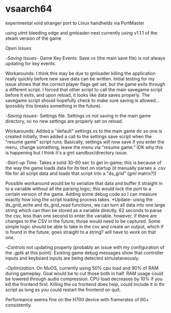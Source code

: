 # vsaarch64
experimental void stranger port to Linux handhelds via PortMaster

using utmt bleeding edge and gmloader-next
currently using v1.1.1 of the steam version of the game

*Open Issues*

-*Saving Issues*- Game Key Events. Save.vs (the main save file) is not always updating for key events.
     
Workarounds: I think this may be due to gmloader killing the application really quickly before new save data can be written. Initial testing for my issue shows that the correct player flags get set, but the game exits through a different script. I forced that other script to call the main savegame script before it exits, and upon reload, it looks like data saves properly. The savegame script should hopefully check to make sure saving is allowed... (possibly this breaks something in the future).

-*Saving Issues*- Settings file. Settings.vs not saving in the main game directory, so no new settings are properly set on reload.
     
Workarounds: Added a "default" settings.vs to the main game dir so one is created initially, then added a call to the settings save script when the "resume game" script runs. Basically, settings will now save if you enter the menu, change something, leave the menu via "resume game." IDK why this is happening but I think it's a gml sandbox/directory issue.

-*Start-up Time*. Takes a solid 30-60 sec to get in-game; this is because of the way the game loads data for its text on startup (it manually parses a .csv file for all script data and loads that script into a "ds_grid" (gml matrix?))
     
Possible workaround would be to serialize that data and buffer it straight in to a variable without all the parsing logic; this would lock the port to a certain version of the game. Adding some debug code so I can measure exactly how long the script loading process takes. 
*Update- uisng the ds_grid_write and ds_grid_read functions, we can turn all data into one large string which can then be stored as a variable directly. 62 seconds to parse the csv, less than one second to enter the variable. however, if there are changes to the CSV in the future, those would need to be captured. Some simple logic should be able to take in the csv and create an output, which if is found in the future, goes straight to a string? will have to work on that one.

-*Controls* not updating properly (probably an issue with my configuration of the .gptk at this point). Existing game debug messages show that controller inputs and keyboard inputs are being detected simulataneously. 

-*Optimization*. On MuOS, currently using 50% cpu load and 90% of RAM during gameplay. Goal would be to cut those both in half. RAM usage could be lowered through audio compression. CPU load decreases by 10% if you kill the frontend first. Killing the os frontend does help, could include it in thr script as long as you could restart the frontend on quit.

Performance seems fine on the H700 device with framerates of 60+ consistently.

